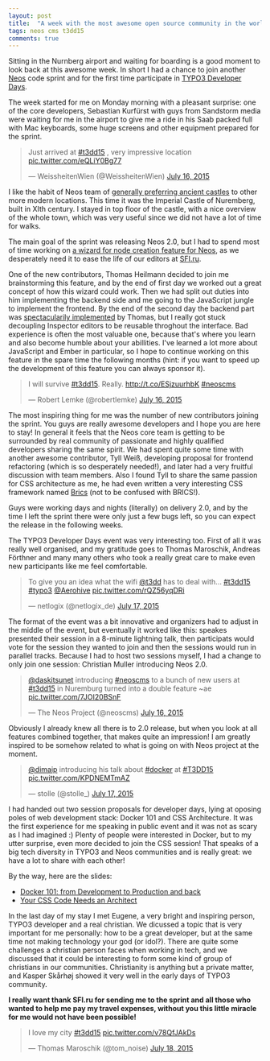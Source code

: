 ```yaml
---
layout: post
title:  "A week with the most awesome open source community in the world"
tags: neos cms t3dd15
comments: true
---
```


Sitting in the Nurnberg airport and waiting for boarding is a good moment to look back at this awesome week. In short I had a chance to join another [Neos](http://neos.io) code sprint and for the first time participate in [TYPO3 Developer Days](http://t3dd15.typo3.org).

The week started for me on Monday morning with a pleasant surprise: one of the core developers, Sebastian Kurfürst with guys from Sandstorm media were waiting for me in the airport to give me a ride in his Saab packed full with Mac keyboards, some huge screens and other equipment prepared for the sprint.

<blockquote class="twitter-tweet" lang="en"><p lang="en" dir="ltr">Just arrived at <a href="https://twitter.com/hashtag/t3dd15?src=hash">#t3dd15</a> , very impressive location <a href="http://t.co/eQLiY0Bg77">pic.twitter.com/eQLiY0Bg77</a></p>&mdash; WeissheitenWien (@WeissheitenWien) <a href="https://twitter.com/WeissheitenWien/status/621632949734273024">July 16, 2015</a></blockquote>
<script async src="//platform.twitter.com/widgets.js" charset="utf-8"></script>

I like the habit of Neos team of [generally preferring ancient castles](http://dimaip.github.io/2014/10/05/the-code-sprint/) to other more modern locations. This time it was the Imperial Castle of Nuremberg, built in XIth century. I stayed in top floor of the castle, with a nice overview of the whole town, which was very useful since we did not have a lot of time for walks.

The main goal of the sprint was releasing Neos 2.0, but I had to spend most of time working on [a wizard for node creation feature for Neos](https://jira.neos.io/browse/NEOS-1166), as we desperately need it to ease the life of our editors at [SFI.ru](http://sfi.ru).

One of the new contributors, Thomas Heilmann decided to join me brainstorming this feature, and by the end of first day we worked out a great concept of how this wizard could work. Then we had split out duties into him implementing the backend side and me going to the JavaScript jungle to implement the frontend. By the end of the second day the backend part was [spectacularily implemented](https://review.typo3.org/#/c/41200/) by Thomas, but I really got stuck decoupling Inspector editors to be reusable throghout the interface. Bad experience is often the most valuable one, because that's where you learn and also become humble about your abillities. I've learned a lot more about JavaScript and Ember in particular, so I hope to continue working on this feature in the spare time the following months (hint: if you want to speed up the development of this feature you can always sponsor it).

<blockquote class="twitter-tweet" lang="en"><p lang="en" dir="ltr">I will survive <a href="https://twitter.com/hashtag/t3dd15?src=hash">#t3dd15</a>. Really. <a href="http://t.co/ESjzuurhbK">http://t.co/ESjzuurhbK</a> <a href="https://twitter.com/hashtag/neoscms?src=hash">#neoscms</a></p>&mdash; Robert Lemke (@robertlemke) <a href="https://twitter.com/robertlemke/status/621797889426202624">July 16, 2015</a></blockquote>
<script async src="//platform.twitter.com/widgets.js" charset="utf-8"></script>

The most inspiring thing for me was the number of new contributors joining the sprint. You guys are really awesome developers and I hope you are here to stay! In general it feels that the Neos core team is getting to be surrounded by real community of passionate and highly qualified developers sharing the same spirit.
We had spent quite some time with another awesome contributor, Tyll Weiß, developing proposal for frontend refactoring (which is so desperately needed!), and later had a very fruitful discussion with team members. Also I found Tyll to  share the same passion for CSS architecture as me, he had even written a very interesting CSS framework named [Brics](https://inkdpixels.github.io/Brics/) (not to be confused with BRICS!).

Guys were working days and nights (literally) on delivery 2.0, and by the time I left the sprint there were only just a few bugs left, so you can expect the release in the following weeks.

The TYPO3 Developer Days event was very interesting too. First of all it was really well organised, and my gratitude goes to Thomas Maroschik, 
Andreas Förthner and many many others who took a really great care to make even new participants like me feel comfortable.

<blockquote class="twitter-tweet" lang="en"><p lang="en" dir="ltr">To give you an idea what the wifi <a href="https://twitter.com/t3dd">@t3dd</a> has to deal with... <a href="https://twitter.com/hashtag/t3dd15?src=hash">#t3dd15</a> <a href="https://twitter.com/hashtag/typo3?src=hash">#typo3</a> <a href="https://twitter.com/Aerohive">@Aerohive</a> <a href="http://t.co/rQZ56yqDRi">pic.twitter.com/rQZ56yqDRi</a></p>&mdash; netlogix (@netlogix_de) <a href="https://twitter.com/netlogix_de/status/622047953826525185">July 17, 2015</a></blockquote>
<script async src="//platform.twitter.com/widgets.js" charset="utf-8"></script>

The format of the event was a bit innovative and organizers had to adjust in the middle of the event, but eventually it worked like this: speakes presented their session in a 8-minute lightning talk, then participats would vote for the session they wanted to join and then the sessions would run in parallel tracks. Because I had to host two sessions myself, I had a change to only join one session: Christian Muller introducing Neos 2.0.

<blockquote class="twitter-tweet" lang="en"><p lang="en" dir="ltr"><a href="https://twitter.com/daskitsunet">@daskitsunet</a> introducing <a href="https://twitter.com/hashtag/neoscms?src=hash">#neoscms</a> to a bunch of new users at <a href="https://twitter.com/hashtag/t3dd15?src=hash">#t3dd15</a> in Nuremburg turned into a double feature ~ae <a href="http://t.co/7JOI20BSnF">pic.twitter.com/7JOI20BSnF</a></p>&mdash; The Neos Project (@neoscms) <a href="https://twitter.com/neoscms/status/621711630817210368">July 16, 2015</a></blockquote>
<script async src="//platform.twitter.com/widgets.js" charset="utf-8"></script>

Obviously I already knew all there is to 2.0 release, but when you look at all features combined together, that makes quite an impression! I am greatly inspired to be somehow related to what is going on with Neos project at the moment.

<blockquote class="twitter-tweet" lang="en"><p lang="en" dir="ltr"><a href="https://twitter.com/dimaip">@dimaip</a> introducing his talk about <a href="https://twitter.com/hashtag/docker?src=hash">#docker</a> at <a href="https://twitter.com/hashtag/T3DD15?src=hash">#T3DD15</a> <a href="http://t.co/KPDNEMTmAZ">pic.twitter.com/KPDNEMTmAZ</a></p>&mdash; stolle (@stolle_) <a href="https://twitter.com/stolle_/status/621947112134189056">July 17, 2015</a></blockquote>
<script async src="//platform.twitter.com/widgets.js" charset="utf-8"></script>

I had handed out two session proposals for developer days, lying at oposing poles of web development stack: Docker 101 and CSS Architecture. It was the first experience for me speaking in public event and it was not as scary as I had imagined :) Plenty of people were interested in Docker, but to my utter surprise, even more decided to join the CSS session! That speaks of a big tech diversity in TYPO3 and Neos communities and is really great: we have a lot to share with each other!

By the way, here are the slides:

* [Docker 101: from Development to Production and back](http://dimaip.github.io/slides/docker101.html)
* [Your CSS Code Needs an Architect](http://dimaip.github.io/slides/cssarchitecture.html)

In the last day of my stay I met Eugene, a very bright and inspiring person, TYPO3 developer and a real christian. We dicussed a topic that is very important for me personally: how to be a great developer, but at the same time not making technology your god (or idol?). There are quite some challenges a christian person faces when working in tech, and we discussed that it could be interesting to form some kind of group of christians in our communities. Christianity is anything but a private matter, and Kasper Skårhøj showed it very well in the early days of TYPO3 community.


**I really want thank SFI.ru for sending me to the sprint and all those who wanted to help me pay my travel expenses, without you this little miracle for me would not have been possible!**


<blockquote class="twitter-tweet" lang="en"><p lang="en" dir="ltr">I love my city <a href="https://twitter.com/hashtag/t3dd15?src=hash">#t3dd15</a> <a href="http://t.co/v78QfJAkDs">pic.twitter.com/v78QfJAkDs</a></p>&mdash; Thomas Maroschik (@tom_noise) <a href="https://twitter.com/tom_noise/status/622357219548483585">July 18, 2015</a></blockquote>
<script async src="//platform.twitter.com/widgets.js" charset="utf-8"></script>

